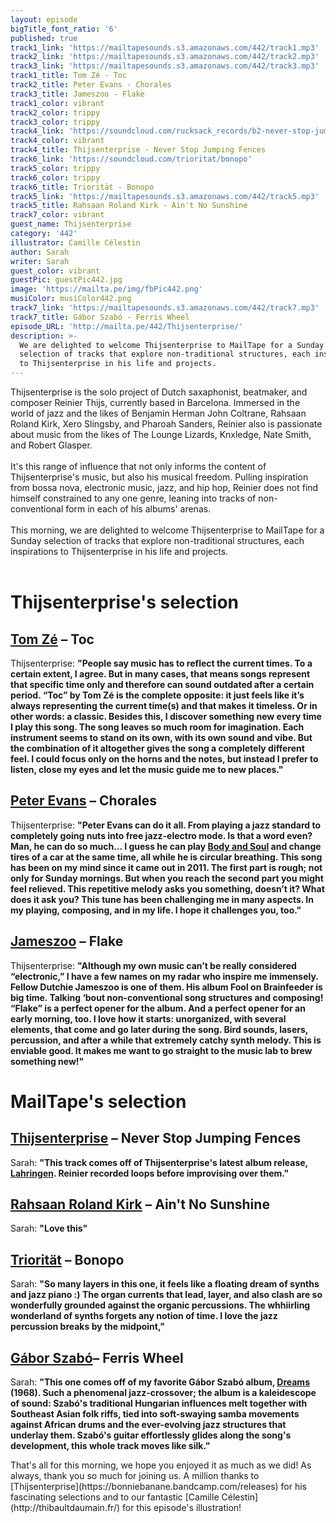 ```yaml
---
layout: episode
bigTitle_font_ratio: '6'
published: true
track1_link: 'https://mailtapesounds.s3.amazonaws.com/442/track1.mp3'
track2_link: 'https://mailtapesounds.s3.amazonaws.com/442/track2.mp3'
track3_link: 'https://mailtapesounds.s3.amazonaws.com/442/track3.mp3'
track1_title: Tom Zé - Toc
track2_title: Peter Evans - Chorales
track3_title: Jameszoo - Flake
track1_color: vibrant
track2_color: trippy
track3_color: trippy
track4_link: 'https://soundcloud.com/rucksack_records/b2-never-stop-jumping-fences'
track4_color: vibrant
track4_title: Thijsenterprise - Never Stop Jumping Fences
track6_link: 'https://soundcloud.com/trioritat/bonopo'
track5_color: trippy
track6_color: trippy
track6_title: Triorität - Bonopo
track5_link: 'https://mailtapesounds.s3.amazonaws.com/442/track5.mp3'
track5_title: Rahsaan Roland Kirk - Ain't No Sunshine
track7_color: vibrant
guest_name: Thijsenterprise
category: '442'
illustrator: Camille Célestin
author: Sarah
writer: Sarah
guest_color: vibrant
guestPic: guestPic442.jpg
image: 'https://mailta.pe/img/fbPic442.png'
musiColor: musiColor442.png
track7_link: 'https://mailtapesounds.s3.amazonaws.com/442/track7.mp3'
track7_title: Gábor Szabó - Ferris Wheel
episode_URL: 'http://mailta.pe/442/Thijsenterprise/'
description: >-
  We are delighted to welcome Thijsenterprise to MailTape for a Sunday morning
  selection of tracks that explore non-traditional structures, each inspirations
  to Thijsenterprise in his life and projects.
---
```


<p id="introduction">Thijsenterprise is the solo project of Dutch saxaphonist, beatmaker, and composer Reinier Thijs, currently based in Barcelona. Immersed in the world of jazz and the likes of Benjamin Herman John Coltrane, Rahsaan Roland Kirk, Xero Slingsby, and Pharoah Sanders, Reinier also is passionate about music from the likes of The Lounge Lizards, Knxledge, Nate Smith, and Robert Glasper. <br><br>
  It's this range of influence that not only informs the content of Thijsenterprise's music, but also his musical freedom. Pulling inspiration from bossa nova, electronic music, jazz, and hip hop, Reinier does not find himself constrained to any one genre, leaning into tracks of non-conventional form in each of his albums' arenas. <br><br>
  This morning, we are delighted to welcome Thijsenterprise to MailTape for a Sunday selection of tracks that explore non-traditional structures, each inspirations to Thijsenterprise in his life and projects. 
<br><br>
</p>


# Thijsenterprise's selection

## [Tom Zé](https://tomze.bandcamp.com/) – Toc
Thijsenterprise: **"**People say music has to reflect the current times. To a certain extent, I agree. But in many cases, that means songs represent that specific time only and therefore can sound outdated after a certain period. “Toc” by Tom Zé is the complete opposite: it just feels like it’s always representing the current time(s) and that makes it timeless. Or in other words: a classic.
Besides this, I discover something new every time I play this song. The song leaves so much room for imagination. Each instrument seems to stand on its own, with its own sound and vibe. But the combination of it altogether gives the song a completely different feel. I could focus only on the horns and the notes, but instead I prefer to listen, close my eyes and let the music guide me to new places.**"**

## [Peter Evans](http://www.peterevanstrumpet.com/) – Chorales
Thijsenterprise: **"**Peter Evans can do it all. From playing a jazz standard to completely going nuts into free jazz-electro mode. Is that a word even? Man, he can do so much... I guess he can play [Body and Soul](https://www.youtube.com/watch?v=5zzTW26Ucbs) and change tires of a car at the same time, all while he is circular breathing.
This song has been on my mind since it came out in 2011. The first part is rough; not only for Sunday mornings. But when you reach the second part you might feel relieved. This repetitive melody asks you something, doesn’t it? What does it ask you? This tune has been challenging me in many aspects. In my playing, composing, and in my life. I hope it challenges you, too.**"**

## [Jameszoo](https://www.facebook.com/Jameszoomitchel/) – Flake
Thijsenterprise: **"**Although my own music can’t be really considered “electronic,” I have a few names on my radar who inspire me immensely. Fellow Dutchie Jameszoo is one of them. His album Fool on Brainfeeder is big time. Talking ‘bout non-conventional song structures and composing!
“Flake” is a perfect opener for the album. And a perfect opener for an early morning, too. I love how it starts: unorganized, with several elements, that come and go later during the song. Bird sounds, lasers, percussion, and after a while that extremely catchy synth melody. This is enviable good. It makes me want to go straight to the music lab to brew something new!**"**

# MailTape's selection

## [Thijsenterprise](https://thijsenterprise.bandcamp.com/) – Never Stop Jumping Fences
Sarah: **"**This track comes off of Thijsenterprise's latest album release, [Lahringen](https://thijsenterprise.bandcamp.com/album/lahringen). Reinier recorded loops before improvising over them.**"**

## [Rahsaan Roland Kirk](https://artsfuse.org/208908/jazz-appreciation-rahsaan-roland-kirk-a-musical-force-field/) – Ain't No Sunshine
Sarah: **"**Love this**"**

## [Triorität](https://trioritaet.bandcamp.com/album/alg0) – Bonopo
Sarah: **"**So many layers in this one, it feels like a floating dream of synths and jazz piano :) The organ currents that lead, layer, and also clash are so wonderfully grounded against the organic percussions. The whhiirling wonderland of synths forgets any notion of time. I love the jazz percussion breaks by the midpoint,**"**

## [Gábor Szabó](https://www.discogs.com/artist/22851-Gabor-Szabo)– Ferris Wheel
Sarah: **"**This one comes off of my favorite Gábor Szabó album, [Dreams](https://lightintheattic.net/releases/6556-dreams) (1968). Such a phenomenal jazz-crossover; the album is a kaleidescope of sound: Szabó's traditional Hungarian influences melt together with Southeast Asian folk riffs, tied into soft-swaying samba movements against African drums and the ever-evolving jazz structures that underlay them. Szabó's guitar effortlessly glides along the song's development, this whole track moves like silk.**"**

<p id="outroduction">That's all for this morning, we hope you enjoyed it as much as we did! As always, thank you so much for joining us. A million thanks to [Thijsenterprise](https://bonniebanane.bandcamp.com/releases) for his fascinating selections and to our fantastic [Camille Célestin](http://thibaultdaumain.fr/) for this episode's illustration!</p>
